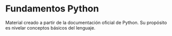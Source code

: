 # Fundamentos Python

Material creado a partir de la documentación oficial de Python.
Su propósito es nivelar conceptos básicos del lenguaje.
